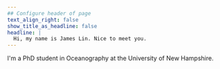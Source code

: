 ```yaml
---
## Configure header of page
text_align_right: false
show_title_as_headline: false
headline: |
  Hi, my name is James Lin. Nice to meet you.
---
```


<!-- this is a subheadline -->
I'm a PhD student in Oceanography at the University of New Hampshire.

